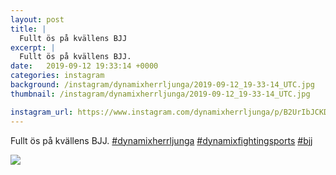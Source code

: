 ```yaml
---
layout: post
title: |
  Fullt ös på kvällens BJJ
excerpt: |
  Fullt ös på kvällens BJJ.   
date:   2019-09-12 19:33:14 +0000
categories: instagram
background: /instagram/dynamixherrljunga/2019-09-12_19-33-14_UTC.jpg
thumbnail: /instagram/dynamixherrljunga/2019-09-12_19-33-14_UTC.jpg

instagram_url: https://www.instagram.com/dynamixherrljunga/p/B2UrIbJCKDL
---
```

Fullt ös på kvällens BJJ. [#dynamixherrljunga](https://www.instagram.com/explore/tags/dynamixherrljunga/) [#dynamixfightingsports](https://www.instagram.com/explore/tags/dynamixfightingsports/) [#bjj](https://www.instagram.com/explore/tags/bjj/)



<img src='/www-dynamix-herrljunga/instagram/dynamixherrljunga/2019-09-12_19-33-14_UTC.jpg' class='img-fluid' />
